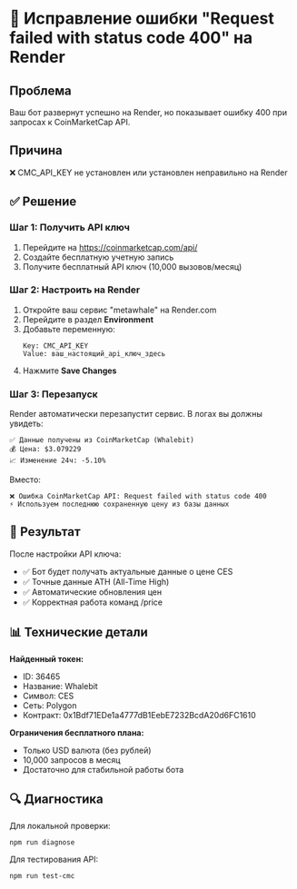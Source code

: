 # 🚨 Исправление ошибки "Request failed with status code 400" на Render

## Проблема
Ваш бот развернут успешно на Render, но показывает ошибку 400 при запросах к CoinMarketCap API.

## Причина
❌ CMC_API_KEY не установлен или установлен неправильно на Render

## ✅ Решение

### Шаг 1: Получить API ключ
1. Перейдите на https://coinmarketcap.com/api/
2. Создайте бесплатную учетную запись
3. Получите бесплатный API ключ (10,000 вызовов/месяц)

### Шаг 2: Настроить на Render
1. Откройте ваш сервис "metawhale" на Render.com
2. Перейдите в раздел **Environment** 
3. Добавьте переменную:
   ```
   Key: CMC_API_KEY
   Value: ваш_настоящий_api_ключ_здесь
   ```
4. Нажмите **Save Changes**

### Шаг 3: Перезапуск
Render автоматически перезапустит сервис. В логах вы должны увидеть:

```
✅ Данные получены из CoinMarketCap (Whalebit)
💰 Цена: $3.079229
📈 Изменение 24ч: -5.10%
```

Вместо:
```
❌ Ошибка CoinMarketCap API: Request failed with status code 400
⚡ Используем последнюю сохраненную цену из базы данных
```

## 🎯 Результат
После настройки API ключа:
- ✅ Бот будет получать актуальные данные о цене CES
- ✅ Точные данные ATH (All-Time High)
- ✅ Автоматические обновления цен
- ✅ Корректная работа команд /price

## 📊 Технические детали

**Найденный токен:**
- ID: 36465
- Название: Whalebit  
- Символ: CES
- Сеть: Polygon
- Контракт: 0x1Bdf71EDe1a4777dB1EebE7232BcdA20d6FC1610

**Ограничения бесплатного плана:**
- Только USD валюта (без рублей)
- 10,000 запросов в месяц
- Достаточно для стабильной работы бота

## 🔍 Диагностика

Для локальной проверки:
```bash
npm run diagnose
```

Для тестирования API:
```bash
npm run test-cmc
```